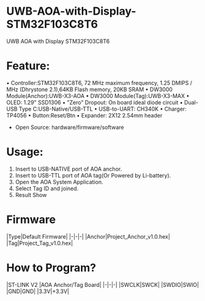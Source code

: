# UWB-AOA-with-Display-STM32F103C8T6

UWB AOA with Display STM32F103C8T6



# Feature:

• Controller:STM32F103C8T6, 72 MHz maximum frequency, 1.25 DMIPS / MHz (Dhrystone 2.1),64KB Flash memory, 20KB SRAM
• DW3000 Module(Anchor):UWB-X3-AOA
• DW3000 Module(Tag):UWB-X3-MAX
• OLED: 1.29" SSD1306
• "Zero" Dropout: On board ideal diode circuit
• Dual-USB Type C:USB-Native/USB-TTL
• USB-to-UART: CH340K
• Charger: TP4056
• Button:Reset/Btn
• Expander: 2X12 2.54mm header

* Open Source: hardware/firmware/software

# Usage:

1. Insert to USB-NATIVE port of AOA anchor.
2. Insert to USB-TTL port of AOA tag(Or Powered by Li-battery).
3. Open the AOA System Application.
4. Select Tag ID and joined.
5. Result Show



# Firmware

|Type|Default Firmware|
|-|-|-|
|Anchor|Project\_Anchor\_v1.0.hex|
|Tag|Project\_Tag\_v1.0.hex|

# How to Program?

|ST-LINK V2 |AOA Anchor/Tag Board|
|-|-|-|
|SWCLK|SWCK|
|SWDIO|SWIO|
|GND|GND|
|3.3V|+3.3V|

